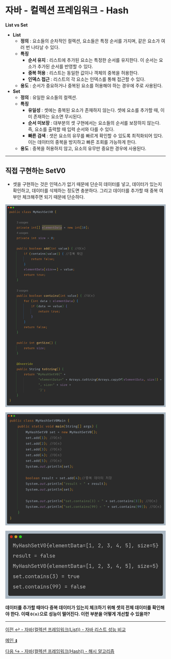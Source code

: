 # 자바 - 컬렉션 프레임워크 - Hash

**List vs Set**

- **List**
  - **정의** : 요소들의 순차적인 컬렉션, 요소들은 특정 순서를 가지며, 같은 요소가 여러 번 나타날 수 있다.
  - **특징**
    - **순서 유지** : 리스트에 추가된 요소는 특정한 순서를 유지한다. 이 순서는 요소가 추가된 순서를 반영할 수 있다.
    - **중복 허용** : 리스트는 동일한 값이나 객체의 중복을 허용한다.
    - **인덱스 접근** : 리스트의 각 요소는 인덱스를 통해 접근할 수 있다.
  - **용도** : 순서가 중요하거나 중복된 요소를 허용해야 하는 경우에 주로 사용된다.
- **Set**
  - **정의** : 유일한 요소들의 컬렉션.
  - **특징**
    - **유일성** : 셋에는 중복된 요소가 존재하지 않는다. 셋에 요소를 추가할 때, 이미 존재하는 요소면 무시된다.
    - **순서 미보장** : 대부분의 셋 구현에서는 요소들의 순서를 보장하지 않는다. 즉, 요소를 출력할 때 입력 순서와 다를 수 있다.
    - **빠른 검색** : 셋은 요소의 유무를 빠르게 확인할 수 있도록 최적화되어 있다. 이는 데이터의 중복을 방지하고 빠른 조회를 가능하게 한다.
  - **용도** : 중복을 허용하지 않고, 요소의 유무만 중요한 경우에 사용된다.

---

## 직접 구현하는 SetV0

- 셋을 구현하는 것은 인덱스가 없기 때문에 단순히 데이터를 넣고, 데이터가 있는지 확인하고, 데이터를 삭제하는 정도면 충분하다. 그리고 데이터를
    추가할 때 중복 여부만 체크해주면 되기 때문에 단순하다.

![img.png](image/img.png)

![img_1.png](image/img_1.png)

![img_2.png](image/img_2.png)

**데이터를 추가할 때마다 중복 데이터가 있는지 체크하기 위해 셋의 전체 데이터를 확인해야 한다. 이때 `O(n)`으로 성능이 떨어진다.
이런 부분을 어떻게 개선할 수 있을까?**

---

[이전 ↩️ - 자바(컬렉션 프레임워크(List)) - 자바 리스트 성능 비교](https://github.com/genesis12345678/TIL/blob/main/Java/mid_2/jcf/list/%EC%84%B1%EB%8A%A5%EB%B9%84%EA%B5%90_2.md)

[메인 ⏫](https://github.com/genesis12345678/TIL/blob/main/Java/mid_2/Main.md)

[다음 ↪️ - 자바(컬렉션 프레임워크(Hash)) - 해시 알고리즘](https://github.com/genesis12345678/TIL/blob/main/Java/mid_2/jcf/hash/HashAlgo.md)